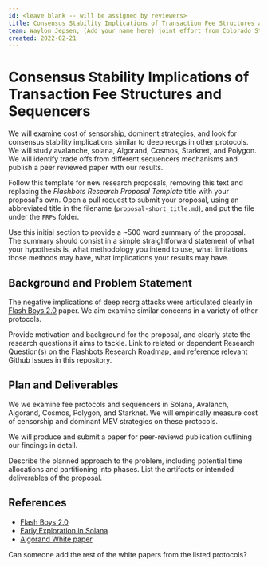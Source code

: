 ```yaml
---
id: <leave blank -- will be assigned by reviewers>
title: Consensus Stability Implications of Transaction Fee Structures and Sequencers
team: Waylon Jepsen, (Add your name here) joint effort from Colorado State University and The University of Tennessee, Dr. Amani Alterweh will lead the study.
created: 2022-02-21
---
```


# Consensus Stability Implications of Transaction Fee Structures and Sequencers
  
We will examine cost of sensorship, dominent strategies, and look for consensus stability implications similar to deep reorgs in other protocols. We will study avalanche, solana, Algorand, Cosmos, Starknet, and Polygon. We will identify trade offs from different sequencers mechanisms and publish a peer reviewed paper with our results.

Follow this template for new research proposals, removing this text and replacing the *Flashbots Research Proposal Template* title with your proposal's own. Open a pull request to submit your proposal, using an abbreviated title in the filename (`proposal-short_title.md`), and put the file under the `FRPs` folder.

Use this initial section to provide a ~500 word summary of the proposal. The summary should consist in a simple straightforward statement of what your hypothesis is, what methodology you intend to use, what limitations those methods may have, what implications your results may have.

## Background and Problem Statement
  
The negative implications of deep reorg attacks were articulated clearly in [Flash Boys 2.0](https://arxiv.org/abs/1904.05234) paper. We aim examine similar concerns in a variety of other protocols. 
  
Provide motivation and background for the proposal, and clearly state the research questions it aims to tackle. Link to related or dependent Research Question(s) on the Flashbots Research Roadmap, and reference relevant Github Issues in this repository.

## Plan and Deliverables
  
We we examine fee protocols and sequencers in Solana, Avalanch, Algorand, Cosmos, Polygon, and Starknet. We will empirically measure cost of censorship and dominant MEV strategies on these protocols. 
  
We will produce and submit a paper for peer-reviewd publication outlining our findings in detail.

Describe the planned approach to the problem, including potential time allocations and partitioning into phases. List the artifacts or intended deliverables of the proposal.

## References
- [Flash Boys 2.0](https://arxiv.org/abs/1904.05234)
- [Early Exploration in Solana](https://utonium.medium.com/mev-in-solana-an-early-exploration-4d7421b1f49b)
- [Algorand White paper]()

Can someone add the rest of the white papers from the listed protocols?
